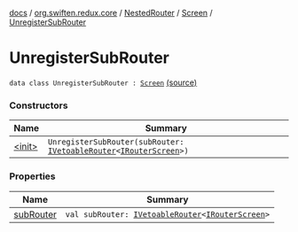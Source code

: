 [docs](../../../../index.md) / [org.swiften.redux.core](../../../index.md) / [NestedRouter](../../index.md) / [Screen](../index.md) / [UnregisterSubRouter](./index.md)

# UnregisterSubRouter

`data class UnregisterSubRouter : `[`Screen`](../index.md) [(source)](https://github.com/protoman92/KotlinRedux/tree/master/common/common-core/src/main/kotlin/org/swiften/redux/core/NestedRouter.kt#L47)

### Constructors

| Name | Summary |
|---|---|
| [&lt;init&gt;](-init-.md) | `UnregisterSubRouter(subRouter: `[`IVetoableRouter`](../../../-i-vetoable-router/index.md)`<`[`IRouterScreen`](../../../-i-router-screen.md)`>)` |

### Properties

| Name | Summary |
|---|---|
| [subRouter](sub-router.md) | `val subRouter: `[`IVetoableRouter`](../../../-i-vetoable-router/index.md)`<`[`IRouterScreen`](../../../-i-router-screen.md)`>` |
